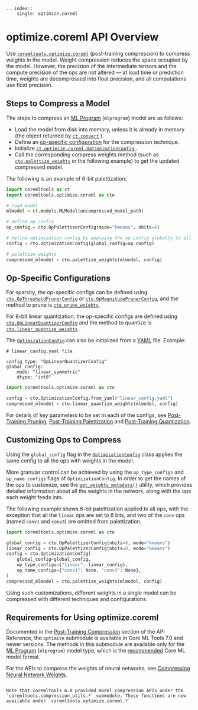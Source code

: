 ```{eval-rst}
.. index:: 
    single: optimize.coreml
```

# optimize.coreml API Overview

Use [`coremltools.optimize.coreml`](https://apple.github.io/coremltools/source/coremltools.optimize.coreml.post_training_quantization.html#module-coremltools.optimize.coreml) (post-training compression) to compress weights in the model. Weight compression reduces the space occupied by the model. However, the precision of the intermediate tensors and the compute precision of the ops are not altered — at load time or prediction time, weights are decompressed into float precision, and all computations use float precision.

## Steps to Compress a Model

The steps to compress an [ML Program](convert-to-ml-program) (`mlprogram`) model are as follows: 

- Load the model from disk into memory, unless it is already in memory (the object returned by [`ct.convert`](https://apple.github.io/coremltools/source/coremltools.converters.convert.html#coremltools.converters._converters_entry.convert) ).
- Define an [op-specific configuration](#op-specific-configurations) for the compression technique.
- Initialize [`ct.optimize.coreml.OptimizationConfig` ](https://apple.github.io/coremltools/source/coremltools.optimize.coreml.config.html#coremltools.optimize.coreml.OptimizationConfig).
- Call the corresponding compress weights method (such as [`cto.palettize_weights`](https://apple.github.io/coremltools/source/coremltools.optimize.coreml.post_training_quantization.html#coremltools.optimize.coreml.palettize_weights) in the following example) to get the updated compressed model.

The following is an example of 6-bit palettization: 

```python
import coremltools as ct
import coremltools.optimize.coreml as cto

# load model
mlmodel = ct.models.MLModel(uncompressed_model_path)

# define op config 
op_config = cto.OpPalettizerConfig(mode="kmeans", nbits=6)

# define optimization config by applying the op config globally to all ops 
config = cto.OptimizationConfig(global_config=op_config)

# palettize weights
compressed_mlmodel = cto.palettize_weights(mlmodel, config)
```

## Op-Specific Configurations

For sparsity, the op-specific configs can be defined using [`cto.OpThresholdPrunerConfig`](https://apple.github.io/coremltools/source/coremltools.optimize.coreml.config.html#coremltools.optimize.coreml.OpThresholdPrunerConfig) or [`cto.OpMagnitudePrunerConfig`](https://apple.github.io/coremltools/source/coremltools.optimize.coreml.config.html#coremltools.optimize.coreml.OpMagnitudePrunerConfig), and the method to prune is [`cto.prune_weights`](https://apple.github.io/coremltools/source/coremltools.optimize.coreml.post_training_quantization.html#coremltools.optimize.coreml.prune_weights). 

For 8-bit linear quantization, the op-specific configs are defined using [`cto.OpLinearQuantizerConfig`](https://apple.github.io/coremltools/source/coremltools.optimize.coreml.config.html#coremltools.optimize.coreml.OpLinearQuantizerConfig) and the method to quantize is [`cto.linear_quantize_weights`](https://apple.github.io/coremltools/source/coremltools.optimize.coreml.post_training_quantization.html#coremltools.optimize.coreml.linear_quantize_weights) . 

The [`OptimizationConfig`](https://apple.github.io/coremltools/source/coremltools.optimize.coreml.config.html#coremltools.optimize.coreml.OptimizationConfig) can also be initialized from a [YAML](https://en.wikipedia.org/wiki/YAML) file. Example:

```
# linear_config.yaml file

config_type: "OpLinearQuantizerConfig"
global_config:
	mode: "linear_symmetric"
	dtype: "int8"
```

```python
import coremltools.optimize.coreml as cto

config = cto.OptimizationConfig.from_yaml("linear_config.yaml")
compressed_mlmodel = cto.linear_quantize_weights(mlmodel, config)
```

For details of key parameters to be set in each of the configs, see [Post-Training Pruning](pruning-a-core-ml-model), [Post-Training Palettization](post-training-palettization) and [Post-Training Quantization](data-free-quantization).

## Customizing Ops to Compress

Using the `global_config` flag in the [`OptimizationConfig`](https://apple.github.io/coremltools/source/coremltools.optimize.coreml.config.html#coremltools.optimize.coreml.OptimizationConfig) class applies the same config to all the ops with weights in the model. 

More granular control can be achieved by using the `op_type_configs` and `op_name_configs` flags of `OptimizationConfig`. In order to get the names of the ops to customize, see the [`get_weights_metadata()`](https://apple.github.io/coremltools/source/coremltools.optimize.coreml.post_training_quantization.html#coremltools.optimize.coreml.get_weights_metadata) utility, which provides detailed information about all the weights in the network, along with the ops each weight feeds into.

The following example shows 6-bit palettization applied to all ops, with the exception that all the `linear` ops are set to 8 bits, and two of the `conv` ops (named `conv1` and `conv3`) are omitted from palettization.  

```python
import coremltools.optimize.coreml as cto

global_config = cto.OpPalettizerConfig(nbits=6, mode="kmeans")
linear_config = cto.OpPalettizerConfig(nbits=8, mode="kmeans")
config = cto.OptimizationConfig(
    global_config=global_config,
    op_type_configs={"linear": linear_config},
    op_name_configs={"conv1": None, "conv3": None},
)
compressed_mlmodel = cto.palettize_weights(mlmodel, config)
```

Using such customizations, different weights in a single model can be compressed with different techniques and configurations.  

## Requirements for Using optimize.coreml

Documented in the [Post-Training Compression](https://apple.github.io/coremltools/source/coremltools.optimize.coreml.post_training_quantization.html#module-coremltools.optimize.coreml) section of the API Reference, the `optimize` submodule is available in Core ML Tools 7.0 and newer versions. The methods in this submodule are  available only for the [ML Program](convert-to-ml-program) (`mlprogram`) model type, which is the [recommended](target-conversion-formats) Core ML model format. 

For the APIs to compress the weights of neural networks, see [Compressing Neural Network Weights](quantization-neural-network).

```{admonition} API Compatibility

Note that coremltools 6.0 provided model compression APIs under the `coremltools.compression_utils.*` submodule. Those functions are now available under `coremltools.optimize.coreml.*`
```

